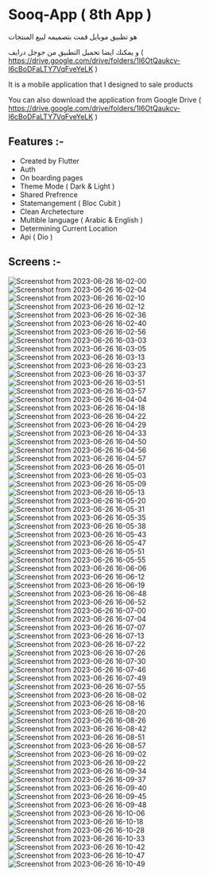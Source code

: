 # Sooq-App  ( 8th App  )


هو تطبيق موبايل قمت بتصميمه لبيع المنتجات

و يمكنك ايضا تحميل التطبيق من جوجل درايف ( https://drive.google.com/drive/folders/1I6OtQaukcv-l6cBoDFaLTY7VqFveYeLK )

It is a mobile application that I designed to sale products

You can also download the application from Google Drive ( https://drive.google.com/drive/folders/1I6OtQaukcv-l6cBoDFaLTY7VqFveYeLK )



## Features :-

- Created by Flutter
- Auth
- On boarding pages
- Theme Mode ( Dark & Light )
- Shared Prefrence
- Statemangement ( Bloc Cubit )
- Clean Archetecture
- Multible language ( Arabic & English )
- Determining Current Location
- Api ( Dio )


## Screens :-

![Screenshot from 2023-06-26 16-02-00](https://github.com/P-A-NN-D-A/Sooq-App/assets/107498555/f2346067-8a57-47a1-a50c-5a8d395d8e7c)
![Screenshot from 2023-06-26 16-02-04](https://github.com/P-A-NN-D-A/Sooq-App/assets/107498555/87ab5021-02a5-449e-b912-f7307e1e8ebb)
![Screenshot from 2023-06-26 16-02-10](https://github.com/P-A-NN-D-A/Sooq-App/assets/107498555/41996193-7411-4447-a1f9-10c924adfd74)
![Screenshot from 2023-06-26 16-02-12](https://github.com/P-A-NN-D-A/Sooq-App/assets/107498555/2b408616-9b6f-49c4-848d-8953a2edf592)
![Screenshot from 2023-06-26 16-02-36](https://github.com/P-A-NN-D-A/Sooq-App/assets/107498555/2367377b-3008-437c-95be-04559da682e6)
![Screenshot from 2023-06-26 16-02-40](https://github.com/P-A-NN-D-A/Sooq-App/assets/107498555/5a368399-b020-43a1-ae57-dbbfd3774ab3)
![Screenshot from 2023-06-26 16-02-56](https://github.com/P-A-NN-D-A/Sooq-App/assets/107498555/38f2af68-151d-45c1-b862-badd6d8e28b6)
![Screenshot from 2023-06-26 16-03-03](https://github.com/P-A-NN-D-A/Sooq-App/assets/107498555/8c15f1d4-ba36-4c4c-8edc-1f9b0114376b)
![Screenshot from 2023-06-26 16-03-05](https://github.com/P-A-NN-D-A/Sooq-App/assets/107498555/e2bc19de-7452-41ce-8cfc-e4553802767a)
![Screenshot from 2023-06-26 16-03-13](https://github.com/P-A-NN-D-A/Sooq-App/assets/107498555/93f7e19d-86a4-4f28-b1d5-2ac6e7345e66)
![Screenshot from 2023-06-26 16-03-23](https://github.com/P-A-NN-D-A/Sooq-App/assets/107498555/b9d07698-5e31-4b5e-8e80-3dcf92bacb69)
![Screenshot from 2023-06-26 16-03-37](https://github.com/P-A-NN-D-A/Sooq-App/assets/107498555/5bcd7f6c-3ccc-480c-889c-d9d4e87c135a)
![Screenshot from 2023-06-26 16-03-51](https://github.com/P-A-NN-D-A/Sooq-App/assets/107498555/f57f5938-d41d-4c5b-9629-dca77aef8d81)
![Screenshot from 2023-06-26 16-03-57](https://github.com/P-A-NN-D-A/Sooq-App/assets/107498555/fc47c32b-4057-46df-bda1-f45992abcf0d)
![Screenshot from 2023-06-26 16-04-04](https://github.com/P-A-NN-D-A/Sooq-App/assets/107498555/083159f1-9e49-486a-a2ad-4fee5e76b559)
![Screenshot from 2023-06-26 16-04-18](https://github.com/P-A-NN-D-A/Sooq-App/assets/107498555/79501963-6451-4ff7-8a74-0f5d4bfe2809)
![Screenshot from 2023-06-26 16-04-22](https://github.com/P-A-NN-D-A/Sooq-App/assets/107498555/a58cf484-8790-482d-9db2-41aa0d001400)
![Screenshot from 2023-06-26 16-04-29](https://github.com/P-A-NN-D-A/Sooq-App/assets/107498555/65ab255d-8ada-475d-88f8-d41cf101bd1d)
![Screenshot from 2023-06-26 16-04-33](https://github.com/P-A-NN-D-A/Sooq-App/assets/107498555/13d62910-6e27-491d-9a86-8c2fe0ea93f0)
![Screenshot from 2023-06-26 16-04-50](https://github.com/P-A-NN-D-A/Sooq-App/assets/107498555/423e827d-2cd8-4db0-b6e5-d3005367ff64)
![Screenshot from 2023-06-26 16-04-56](https://github.com/P-A-NN-D-A/Sooq-App/assets/107498555/a383c8cf-f0e4-4a47-bc67-11b9d023ea07)
![Screenshot from 2023-06-26 16-04-57](https://github.com/P-A-NN-D-A/Sooq-App/assets/107498555/f14966b6-0624-49a3-a621-bdb6017943fb)
![Screenshot from 2023-06-26 16-05-01](https://github.com/P-A-NN-D-A/Sooq-App/assets/107498555/b9cef124-494d-4178-a0d5-b4d0732d62a5)
![Screenshot from 2023-06-26 16-05-03](https://github.com/P-A-NN-D-A/Sooq-App/assets/107498555/51383b46-57ea-4b9f-8155-a87b16c494d3)
![Screenshot from 2023-06-26 16-05-09](https://github.com/P-A-NN-D-A/Sooq-App/assets/107498555/911c631c-7358-4596-8aee-fbd9a68bab27)
![Screenshot from 2023-06-26 16-05-13](https://github.com/P-A-NN-D-A/Sooq-App/assets/107498555/d319b384-001e-4af9-aaa7-9a6663449912)
![Screenshot from 2023-06-26 16-05-20](https://github.com/P-A-NN-D-A/Sooq-App/assets/107498555/94fad989-3258-40af-b1ec-12a18968c7fe)
![Screenshot from 2023-06-26 16-05-31](https://github.com/P-A-NN-D-A/Sooq-App/assets/107498555/ad6cfb2f-2905-412f-a631-c407f4f3d4fc)
![Screenshot from 2023-06-26 16-05-35](https://github.com/P-A-NN-D-A/Sooq-App/assets/107498555/f3dd69d2-ed25-437c-9dff-6d0dda97ca06)
![Screenshot from 2023-06-26 16-05-38](https://github.com/P-A-NN-D-A/Sooq-App/assets/107498555/8a704a5c-d3da-48f0-8812-64ad3818346a)
![Screenshot from 2023-06-26 16-05-43](https://github.com/P-A-NN-D-A/Sooq-App/assets/107498555/6b377217-1fba-42f7-9887-8f73b0623736)
![Screenshot from 2023-06-26 16-05-47](https://github.com/P-A-NN-D-A/Sooq-App/assets/107498555/8cc7c73c-d108-468b-9530-6848a6b865a3)
![Screenshot from 2023-06-26 16-05-51](https://github.com/P-A-NN-D-A/Sooq-App/assets/107498555/6d94ae8d-288e-4f9e-8e72-cf23464b454c)
![Screenshot from 2023-06-26 16-05-55](https://github.com/P-A-NN-D-A/Sooq-App/assets/107498555/a7d80da5-0eb7-4936-9d9b-ae1f18a57b49)
![Screenshot from 2023-06-26 16-06-06](https://github.com/P-A-NN-D-A/Sooq-App/assets/107498555/b121e9bb-6799-45e7-a07b-715ac26da411)
![Screenshot from 2023-06-26 16-06-12](https://github.com/P-A-NN-D-A/Sooq-App/assets/107498555/f587ed37-f5ef-48e9-ae46-39ba75cd6bea)
![Screenshot from 2023-06-26 16-06-19](https://github.com/P-A-NN-D-A/Sooq-App/assets/107498555/c070cc08-9ffb-4a1c-b837-723af9a90a2c)
![Screenshot from 2023-06-26 16-06-48](https://github.com/P-A-NN-D-A/Sooq-App/assets/107498555/eae8a278-81d3-4e0c-9828-a313649d8921)
![Screenshot from 2023-06-26 16-06-52](https://github.com/P-A-NN-D-A/Sooq-App/assets/107498555/ff5361d3-256d-4a06-8919-a2554e65fcdc)
![Screenshot from 2023-06-26 16-07-00](https://github.com/P-A-NN-D-A/Sooq-App/assets/107498555/74416535-af70-4580-ad90-f4ebf7466888)
![Screenshot from 2023-06-26 16-07-04](https://github.com/P-A-NN-D-A/Sooq-App/assets/107498555/b77fc391-ae5e-4b57-8ce4-d3f37c65a083)
![Screenshot from 2023-06-26 16-07-07](https://github.com/P-A-NN-D-A/Sooq-App/assets/107498555/6dc3a082-ff46-4677-a1c3-0c34bfa6de73)
![Screenshot from 2023-06-26 16-07-13](https://github.com/P-A-NN-D-A/Sooq-App/assets/107498555/67533aed-2480-4812-92e9-aefa9817860b)
![Screenshot from 2023-06-26 16-07-22](https://github.com/P-A-NN-D-A/Sooq-App/assets/107498555/5d2d9cb9-7ab8-4295-a36e-b06514f9cb14)
![Screenshot from 2023-06-26 16-07-26](https://github.com/P-A-NN-D-A/Sooq-App/assets/107498555/013cc4fb-203a-4356-8a81-d957c6ae76eb)
![Screenshot from 2023-06-26 16-07-30](https://github.com/P-A-NN-D-A/Sooq-App/assets/107498555/7fa963aa-36d2-436e-97f3-15c22a2631cb)
![Screenshot from 2023-06-26 16-07-46](https://github.com/P-A-NN-D-A/Sooq-App/assets/107498555/02dbca20-21d2-494c-a63d-de685d380f5a)
![Screenshot from 2023-06-26 16-07-49](https://github.com/P-A-NN-D-A/Sooq-App/assets/107498555/72b979ad-5ac3-4e4c-b04b-87b18c8f52d2)
![Screenshot from 2023-06-26 16-07-55](https://github.com/P-A-NN-D-A/Sooq-App/assets/107498555/ec6e04c5-1b67-4f68-9f5a-81b7b092b857)
![Screenshot from 2023-06-26 16-08-02](https://github.com/P-A-NN-D-A/Sooq-App/assets/107498555/d5504f65-592f-48fc-9895-2164e3ac4d7b)
![Screenshot from 2023-06-26 16-08-16](https://github.com/P-A-NN-D-A/Sooq-App/assets/107498555/59a4c763-ef4e-4a6c-bfb8-728e55b4dfd1)
![Screenshot from 2023-06-26 16-08-20](https://github.com/P-A-NN-D-A/Sooq-App/assets/107498555/0d33e78c-f5d3-427a-90ca-dd8146da3a53)
![Screenshot from 2023-06-26 16-08-26](https://github.com/P-A-NN-D-A/Sooq-App/assets/107498555/94d42d37-79f8-4299-9517-81f80510a78c)
![Screenshot from 2023-06-26 16-08-42](https://github.com/P-A-NN-D-A/Sooq-App/assets/107498555/1dc838c1-2a45-4a83-8bdc-95bc0b1961dd)
![Screenshot from 2023-06-26 16-08-51](https://github.com/P-A-NN-D-A/Sooq-App/assets/107498555/0ba1d628-1fd1-4bff-a65f-9c92c3b92880)
![Screenshot from 2023-06-26 16-08-57](https://github.com/P-A-NN-D-A/Sooq-App/assets/107498555/c1c31de0-ef96-4bc9-b548-8e104b2443a8)
![Screenshot from 2023-06-26 16-09-02](https://github.com/P-A-NN-D-A/Sooq-App/assets/107498555/1a12a4bf-44e8-44d5-88c8-a956edaf9adc)
![Screenshot from 2023-06-26 16-09-22](https://github.com/P-A-NN-D-A/Sooq-App/assets/107498555/1d1f145c-452c-4f50-af87-50a6cbe1701c)
![Screenshot from 2023-06-26 16-09-34](https://github.com/P-A-NN-D-A/Sooq-App/assets/107498555/ece40d8b-fdda-4d3e-90e0-aac57e185d34)
![Screenshot from 2023-06-26 16-09-37](https://github.com/P-A-NN-D-A/Sooq-App/assets/107498555/859b8721-00aa-4c31-8bcc-db1c6d4f3bd5)
![Screenshot from 2023-06-26 16-09-40](https://github.com/P-A-NN-D-A/Sooq-App/assets/107498555/ddcadae8-5f40-43ac-8aaf-25e88c99da56)
![Screenshot from 2023-06-26 16-09-45](https://github.com/P-A-NN-D-A/Sooq-App/assets/107498555/7415ba79-2caf-4d75-aa52-7fd94f01be56)
![Screenshot from 2023-06-26 16-09-48](https://github.com/P-A-NN-D-A/Sooq-App/assets/107498555/c775a5c7-01f7-47c6-b5d2-e6335c4ae3b5)
![Screenshot from 2023-06-26 16-10-06](https://github.com/P-A-NN-D-A/Sooq-App/assets/107498555/d0787d70-05f1-4b14-a4b1-7394f456114b)
![Screenshot from 2023-06-26 16-10-18](https://github.com/P-A-NN-D-A/Sooq-App/assets/107498555/7e5e189d-ff51-4a79-a55d-c87a1cbbe158)
![Screenshot from 2023-06-26 16-10-28](https://github.com/P-A-NN-D-A/Sooq-App/assets/107498555/def246dc-5130-4c11-9cc0-7b2287a1fa9f)
![Screenshot from 2023-06-26 16-10-33](https://github.com/P-A-NN-D-A/Sooq-App/assets/107498555/51fcdbe8-3a70-45af-aaf0-214b2354b4ef)
![Screenshot from 2023-06-26 16-10-42](https://github.com/P-A-NN-D-A/Sooq-App/assets/107498555/2a87de6e-70da-4f44-bc10-e33f0d2a6be8)
![Screenshot from 2023-06-26 16-10-47](https://github.com/P-A-NN-D-A/Sooq-App/assets/107498555/7bd1be05-c01a-44ed-988b-cca01d2fce2b)
![Screenshot from 2023-06-26 16-10-49](https://github.com/P-A-NN-D-A/Sooq-App/assets/107498555/877ce396-bdd5-4c51-8feb-3438e335f415)
